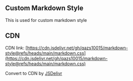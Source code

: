 ## Custom Markdown Style
This is used for custom markdown style

## CDN

CDN link: [https://cdn.jsdelivr.net/gh/qazs10015/markdown-style@refs/heads/main/markdown.css](https://cdn.jsdelivr.net/gh/qazs10015/markdown-style@refs/heads/main/markdown.css)

Convert to CDN by [JSDelivr](https://www.jsdelivr.com/documentation)
